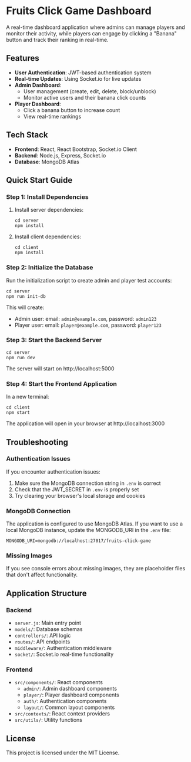 # Fruits Click Game Dashboard

A real-time dashboard application where admins can manage players and monitor their activity, while players can engage by clicking a "Banana" button and track their ranking in real-time.

## Features

- **User Authentication**: JWT-based authentication system
- **Real-time Updates**: Using Socket.io for live updates
- **Admin Dashboard**: 
  - User management (create, edit, delete, block/unblock)
  - Monitor active users and their banana click counts
- **Player Dashboard**:
  - Click a banana button to increase count
  - View real-time rankings

## Tech Stack

- **Frontend**: React, React Bootstrap, Socket.io Client
- **Backend**: Node.js, Express, Socket.io
- **Database**: MongoDB Atlas

## Quick Start Guide

### Step 1: Install Dependencies

1. Install server dependencies:
   ```
   cd server
   npm install
   ```

2. Install client dependencies:
   ```
   cd client
   npm install
   ```

### Step 2: Initialize the Database

Run the initialization script to create admin and player test accounts:

```
cd server
npm run init-db
```

This will create:
- Admin user: email: `admin@example.com`, password: `admin123`
- Player user: email: `player@example.com`, password: `player123`

### Step 3: Start the Backend Server

```
cd server
npm run dev
```

The server will start on http://localhost:5000

### Step 4: Start the Frontend Application

In a new terminal:

```
cd client
npm start
```

The application will open in your browser at http://localhost:3000

## Troubleshooting

### Authentication Issues

If you encounter authentication issues:

1. Make sure the MongoDB connection string in `.env` is correct
2. Check that the JWT_SECRET in `.env` is properly set
3. Try clearing your browser's local storage and cookies

### MongoDB Connection

The application is configured to use MongoDB Atlas. If you want to use a local MongoDB instance, update the MONGODB_URI in the `.env` file:

```
MONGODB_URI=mongodb://localhost:27017/fruits-click-game
```

### Missing Images

If you see console errors about missing images, they are placeholder files that don't affect functionality.

## Application Structure

### Backend

- `server.js`: Main entry point
- `models/`: Database schemas
- `controllers/`: API logic
- `routes/`: API endpoints
- `middleware/`: Authentication middleware
- `socket/`: Socket.io real-time functionality

### Frontend

- `src/components/`: React components
  - `admin/`: Admin dashboard components
  - `player/`: Player dashboard components
  - `auth/`: Authentication components
  - `layout/`: Common layout components
- `src/contexts/`: React context providers
- `src/utils/`: Utility functions

## License

This project is licensed under the MIT License.
